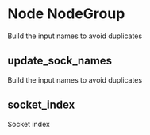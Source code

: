
# Node NodeGroup

Build the input names to avoid duplicates


## update_sock_names

Build the input names to avoid duplicates


## socket_index

Socket index

